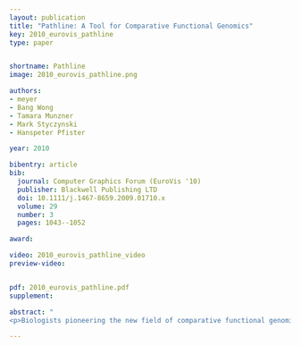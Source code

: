 ```yaml
---
layout: publication
title: "Pathline: A Tool for Comparative Functional Genomics"
key: 2010_eurovis_pathline
type: paper


shortname: Pathline
image: 2010_eurovis_pathline.png

authors:
- meyer
- Bang Wong
- Tamara Munzner
- Mark Styczynski
- Hanspeter Pfister

year: 2010

bibentry: article
bib:
  journal: Computer Graphics Forum (EuroVis '10)
  publisher: Blackwell Publishing LTD
  doi: 10.1111/j.1467-8659.2009.01710.x
  volume: 29
  number: 3
  pages: 1043--1052

award: 

video: 2010_eurovis_pathline_video
preview-video:


pdf: 2010_eurovis_pathline.pdf
supplement:

abstract: "
<p>Biologists pioneering the new field of comparative functional genomics attempt to infer the mechanisms of gene regulation by looking for similarities and differences of gene activity over time across multiple species. They use three kinds of data: functional data such as gene activity measurements, pathway data that represent a series of reactions within a cellular process, and phylogenetic relationship data that describe the relatedness of species. No existing visualization tool can visually encode the biologically interesting relationships between multiple pathways, multiple genes, and multiple species. We tackle the challenge of visualizing all aspects of this comparative functional genomics dataset with a new interactive tool called Pathline. In addition to the overall characterization of the problem and design of Pathline, our contributions include two new visual encoding techniques. One is a new method for linearizing metabolic pathways that provides appropriate topological information and supports the comparison of quantitative data along the pathway. The second is the curvemap view, a depiction of time series data for comparison of gene activity and metabolite levels across multiple species. Pathline was developed in close collaboration with a team of genomic scientists. We validate our approach with case studies of the biologists' use of Pathline and report on how they use the tool to confirm existing findings and to discover new scientific insights.</p>"

---
```


